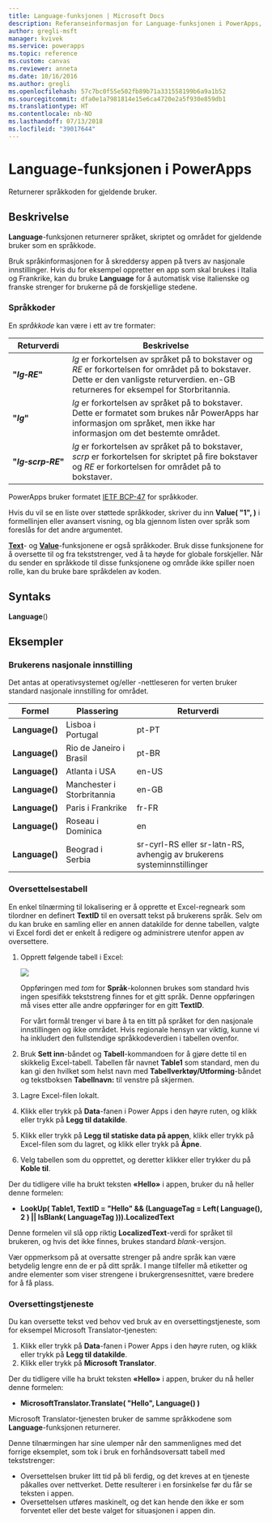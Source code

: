 ```yaml
---
title: Language-funksjonen | Microsoft Docs
description: Referanseinformasjon for Language-funksjonen i PowerApps, inkludert syntaks og eksempler
author: gregli-msft
manager: kvivek
ms.service: powerapps
ms.topic: reference
ms.custom: canvas
ms.reviewer: anneta
ms.date: 10/16/2016
ms.author: gregli
ms.openlocfilehash: 57c7bc0f55e502fb89b71a331558199b6a9a1b52
ms.sourcegitcommit: dfa0e1a7981814e15e6ca4720e2a5f930e859db1
ms.translationtype: HT
ms.contentlocale: nb-NO
ms.lasthandoff: 07/13/2018
ms.locfileid: "39017644"
---
```

# <a name="language-function-in-powerapps"></a>Language-funksjonen i PowerApps
Returnerer språkkoden for gjeldende bruker.

## <a name="description"></a>Beskrivelse
**Language**-funksjonen returnerer språket, skriptet og området for gjeldende bruker som en språkkode.

Bruk språkinformasjonen for å skreddersy appen på tvers av nasjonale innstillinger.  Hvis du for eksempel oppretter en app som skal brukes i Italia og Frankrike, kan du bruke **Language** for å automatisk vise italienske og franske strenger for brukerne på de forskjellige stedene. 

### <a name="language-tags"></a>Språkkoder
En *språkkode* kan være i ett av tre formater:

| Returverdi | Beskrivelse |
| --- | --- |
| **"*lg&#8209;RE*"** |*lg* er forkortelsen av språket på to bokstaver og *RE* er forkortelsen for området på to bokstaver.  Dette er den vanligste returverdien.  en-GB returneres for eksempel for Storbritannia. |
| **"*lg*"** |*lg* er forkortelsen av språket på to bokstaver.  Dette er formatet som brukes når PowerApps har informasjon om språket, men ikke har informasjon om det bestemte området. |
| **"*lg&#8209;scrp&#8209;RE*"** |*lg* er forkortelsen av språket på to bokstaver, *scrp* er forkortelsen for skriptet på fire bokstaver og *RE* er forkortelsen for området på to bokstaver. |

PowerApps bruker formatet [IETF BCP-47](https://tools.ietf.org/html/bcp47) for språkkoder.  

Hvis du vil se en liste over støttede språkkoder, skriver du inn **Value( "1", )** i formellinjen eller avansert visning, og bla gjennom listen over språk som foreslås for det andre argumentet.  

**[Text](function-text.md)**- og **[Value](function-value.md)**-funksjonene er også språkkoder.  Bruk disse funksjonene for å oversette til og fra tekststrenger, ved å ta høyde for globale forskjeller.  Når du sender en språkkode til disse funksjonene og område ikke spiller noen rolle, kan du bruke bare språkdelen av koden.

## <a name="syntax"></a>Syntaks
**Language**()

## <a name="examples"></a>Eksempler
### <a name="users-locale"></a>Brukerens nasjonale innstilling
Det antas at operativsystemet og/eller -nettleseren for verten bruker standard nasjonale innstilling for området.

| Formel | Plassering | Returverdi |
| --- | --- | --- |
| **Language()** |Lisboa i Portugal |pt-PT |
| **Language()** |Rio de Janeiro i Brasil |pt-BR |
| **Language()** |Atlanta i USA |en-US |
| **Language()** |Manchester i Storbritannia |en-GB |
| **Language()** |Paris i Frankrike |fr-FR |
| **Language()** |Roseau i Dominica |en |
| **Language()** |Beograd i Serbia |sr-cyrl-RS eller sr-latn-RS, avhengig av brukerens systeminnstillinger |

### <a name="localization-table"></a>Oversettelsestabell
En enkel tilnærming til lokalisering er å opprette et Excel-regneark som tilordner en definert **TextID** til en oversatt tekst på brukerens språk.  Selv om du kan bruke en samling eller en annen datakilde for denne tabellen, valgte vi Excel fordi det er enkelt å redigere og administrere utenfor appen av oversettere.

1. Opprett følgende tabell i Excel: 
   
    ![](media/function-language/loc-table.png)
   
    Oppføringen med *tom* for **Språk**-kolonnen brukes som standard hvis ingen spesifikk tekststreng finnes for et gitt språk. Denne oppføringen må vises etter alle andre oppføringer for en gitt **TextID**.
   
    For vårt formål trenger vi bare å ta en titt på språket for den nasjonale innstillingen og ikke området.  Hvis regionale hensyn var viktig, kunne vi ha inkludert den fullstendige språkkodeverdien i tabellen ovenfor. 
2. Bruk **Sett inn**-båndet og **Tabell**-kommandoen for å gjøre dette til en skikkelig Excel-tabell.  Tabellen får navnet **Table1** som standard, men du kan gi den hvilket som helst navn med **Tabellverktøy/Utforming**-båndet og tekstboksen **Tabellnavn:** til venstre på skjermen.
3. Lagre Excel-filen lokalt.   
4. Klikk eller trykk på **Data**-fanen i Power Apps i den høyre ruten, og klikk eller trykk på **Legg til datakilde**.
5. Klikk eller trykk på **Legg til statiske data på appen**, klikk eller trykk på Excel-filen som du lagret, og klikk eller trykk på **Åpne**.
6. Velg tabellen som du opprettet, og deretter klikker eller trykker du på **Koble til**.

Der du tidligere ville ha brukt teksten **«Hello»** i appen, bruker du nå heller denne formelen:

* **LookUp( Table1, TextID = "Hello" && (LanguageTag = Left( Language(), 2 ) || IsBlank( LanguageTag ))).LocalizedText**  

Denne formelen vil slå opp riktig **LocalizedText**-verdi for språket til brukeren, og hvis det ikke finnes, brukes standard *blank*-versjon. 

Vær oppmerksom på at oversatte strenger på andre språk kan være betydelig lengre enn de er på ditt språk.  I mange tilfeller må etiketter og andre elementer som viser strengene i brukergrensesnittet, være bredere for å få plass.

### <a name="translation-service"></a>Oversettingstjeneste
Du kan oversette tekst ved behov ved bruk av en oversettingstjeneste, som for eksempel Microsoft Translator-tjenesten:  

1. Klikk eller trykk på **Data**-fanen i Power Apps i den høyre ruten, og klikk eller trykk på **Legg til datakilde**.
2. Klikk eller trykk på **Microsoft Translator**.

Der du tidligere ville ha brukt teksten **«Hello»** i appen, bruker du nå heller denne formelen:

* **MicrosoftTranslator.Translate( "Hello", Language() )**

Microsoft Translator-tjenesten bruker de samme språkkodene som **Language**-funksjonen returnerer.

Denne tilnærmingen har sine ulemper når den sammenlignes med det forrige eksemplet, som tok i bruk en forhåndsoversatt tabell med tekststrenger:

* Oversettelsen bruker litt tid på bli ferdig, og det kreves at en tjeneste påkalles over nettverket.  Dette resulterer i en forsinkelse før du får se teksten i appen. 
* Oversettelsen utføres maskinelt, og det kan hende den ikke er som forventet eller det beste valget for situasjonen i appen din.

